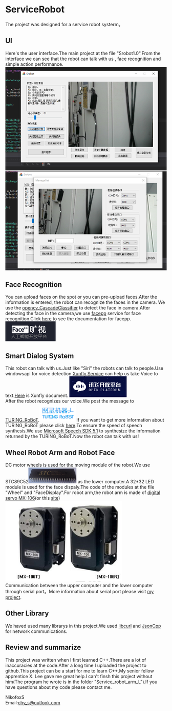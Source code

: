 # ServiceRobot

The project was designed for a service robot systerm。  
## UI
Here's the user interface.The main project at the file "Srobot1.0".From the interface we can see that the robot can talk with us , face recognition and simple action performance.
![UI1](https://raw.githubusercontent.com/NikofoxS/ServiceRobot/master/pictures/ui1.png)  
![UI2](https://raw.githubusercontent.com/NikofoxS/ServiceRobot/master/pictures/ui2.png)  
## Face Recognition
You can upload faces on the spot or you can pre-upload faces.After the information is entered, the robot can recognize the faces in the camera. We use the [opencv_CascadeClassifier](https://docs.opencv.org/3.4.0/d1/de5/classcv_1_1CascadeClassifier.html#a6d01a748b103f0cd6bd2a20037ae8731) to detect the face in camera.After detecting the face in the camera,we use [facepp](https://www.faceplusplus.com.cn/) service for face recognition.Click [here](https://console.faceplusplus.com.cn/documents/4888381) to see the documentation for facepp.
![Facepp](https://raw.githubusercontent.com/NikofoxS/ServiceRobot/master/pictures/facepp.png)
## Smart Dialog System
This robot can talk with us.Just like "Siri" the robots can talk to people.Use windowsapi for voice detection.[Xunfly Service](https://www.xfyun.cn/) can help us take Voice to text.[Here](https://www.xfyun.cn/services/voicedictation) is Xunfly document.
![Xunfly](https://raw.githubusercontent.com/NikofoxS/ServiceRobot/master/pictures/xunfly.png)  
After the robot recognizes our voice.We post the message to [TURING_RoBoT](http://www.tuling123.com/).![TURING_RoBoT](https://raw.githubusercontent.com/NikofoxS/ServiceRobot/master/pictures/TURING_RoBoT.png)If you want to get more information about TURING_RoBoT please click [here](https://www.kancloud.cn/turing/www-tuling123-com/718218).To ensure the speed of speech synthesis.We use [Microsoft Speech SDK 5.1](http://www.microsoft.com/en-us/download/details.aspx?id=10121) to synthesize the information returned by the TURING_RoBoT.Now the robot can talk with us!  
## Wheel Robot Arm and Robot Face  
DC motor wheels is used for the moving module of the robot.We use STC89C52![89C52](https://raw.githubusercontent.com/NikofoxS/ServiceRobot/master/pictures/89c52.png) as the lower computer.A 32*32 LED module is used for the face dispaly.The code of the modules at the file "Wheel" and "FaceDisplay".For robot arm,the robot arm is made of [digital servo MX-106](http://support.robotis.com/en/product/actuator/dynamixel/mx_series/mx-106.htm)(or this [site](http://emanual.robotis.com/))   
![MX-106](https://raw.githubusercontent.com/NikofoxS/ServiceRobot/master/pictures/mx-106.png)  
Communication between the upper computer and the lower computer through serial port。More information about serial port please visit [my project](https://github.com/NikofoxS/serial_assistant.git).
## Other Library  
We haved used many librarys in this project.We used [libcurl](https://curl.haxx.se/libcurl/) and [JsonCpp](https://github.com/open-source-parsers/jsoncpp.git) for network communications.  
## Review and summarize  
This project was written when I first learned C++.There are a lot of inaccuracies at the code.After a long time I uploaded the project to github.This project can be a start for me to learn C++.My senior fellow apprentice X. Lee gave me great help.I can't finsh this project without him(The program he wrote is in the folder "Service_robot_arm_L").If you have questions about my code please contact me.  





NikofoxS  
Email:chy_s@outlook.com
